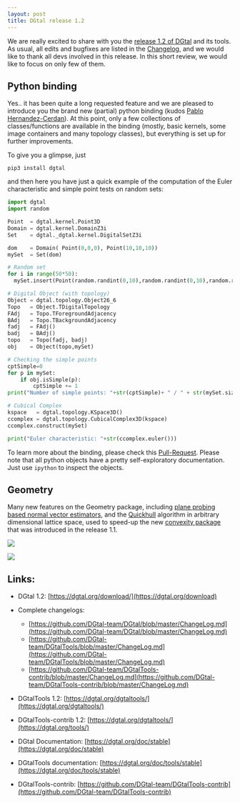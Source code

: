 ```yaml
---
layout: post
title: DGtal release 1.2
---
```


We are really excited to share with you the [release  1.2 of DGtal](https://github.com/DGtal-team/DGtal/releases/tag/1.2) and its tools. As usual, all edits and bugfixes are listed in the  [Changelog](https://github.com/DGtal-team/DGtal/blob/master/ChangeLog.md), and we would like to thank all devs involved in this release. In this short review, we would like to focus on only few of them.

## Python binding

Yes.. it has been quite a long requested feature and we are pleased to introduce you the brand new (partial) python binding (kudos [Pablo Hernandez-Cerdan](https://github.com/phcerdan)). At this point, only a few collections of classes/functions are available in the binding (mostly, basic kernels, some image containers and many topology classes), but everything is set up for further improvements.

To give you a glimpse, just

```
pip3 install dgtal
```

and then here you have just a quick example of the computation of the Euler characteristic and simple point tests on random sets:

```python
import dgtal
import random

Point  = dgtal.kernel.Point3D
Domain = dgtal.kernel.DomainZ3i
Set    = dgtal._dgtal.kernel.DigitalSetZ3i

dom    = Domain( Point(0,0,0), Point(10,10,10))
mySet  = Set(dom)

# Random set
for i in range(50*50):
  mySet.insert(Point(random.randint(0,10),random.randint(0,10),random.randint(0,10)))

# Digital Object (with topology)
Object = dgtal.topology.Object26_6
Topo   = Object.TDigitalTopology
FAdj   = Topo.TForegroundAdjacency
BAdj   = Topo.TBackgroundAdjacency
fadj   = FAdj()
badj   = BAdj()
topo   = Topo(fadj, badj)
obj    = Object(topo,mySet)

# Checking the simple points
cptSimple=0
for p in mySet:
    if obj.isSimple(p):
        cptSimple += 1
print("Number of simple points: "+str(cptSimple)+ " / " + str(mySet.size()))

# Cubical Complex
kspace   = dgtal.topology.KSpace3D()
ccomplex = dgtal.topology.CubicalComplex3D(kspace)
ccomplex.construct(mySet)

print("Euler characteristic: "+str(ccomplex.euler()))
```

To learn more about the binding, please check this 
[Pull-Request](https://github.com/DGtal-team/DGtal/pull/1528). Please note that all python objects have a pretty self-exploratory documentation. Just use `ipython` to inspect the objects.


## Geometry

Many new features on the Geometry package, including [plane probing based normal vector estimators](https://dgtal-team.github.io/doc-nightly/modulePlaneProbing.html), and the [Quickhull](https://dgtal-team.github.io/doc-nightly/moduleQuickHull.html) algorithm in arbitrary dimensional lattice space, used to speed-up the new [convexity package](https://dgtal-team.github.io/doc-nightly/moduleDigitalConvexity.html) that was introduced in the release 1.1.

![](https://dgtal-team.github.io/doc-nightly/plane-probing-update-H.png)

![](https://dgtal-team.github.io/doc-nightly/qhull-lattice-ball-12_5-s.png)






## Links:

  * DGtal 1.2: [https://dgtal.org/download/](https://dgtal.org/download)
  * Complete changelogs:
      * [https://github.com/DGtal-team/DGtal/blob/master/ChangeLog.md](https://github.com/DGtal-team/DGtal/blob/master/ChangeLog.md)
      * [https://github.com/DGtal-team/DGtalTools/blob/master/ChangeLog.md](https://github.com/DGtal-team/DGtalTools/blob/master/ChangeLog.md)
      * [https://github.com/DGtal-team/DGtalTools-contrib/blob/master/ChangeLog.md](https://github.com/DGtal-team/DGtalTools-contrib/blob/master/ChangeLog.md)

  * DGtalTools 1.2: [https://dgtal.org/dgtaltools/](https://dgtal.org/dgtaltools/)
  * DGtalTools-contrib 1.2: [https://dgtal.org/dgtaltools/](https://dgtal.org/tools/)
  * DGtal Documentation: [https://dgtal.org/doc/stable](https://dgtal.org/doc/stable)
  * DGtalTools documentation:  [https://dgtal.org/doc/tools/stable](https://dgtal.org/doc/tools/stable)
  * DGtalTools-contrib: [https://github.com/DGtal-team/DGtalTools-contrib](https://github.com/DGtal-team/DGtalTools-contrib)
